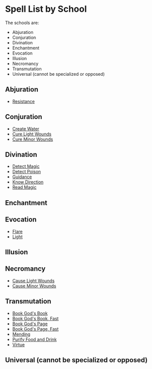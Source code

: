 # Spell List by School

The schools are:

- Abjuration
- Conjuration
- Divination
- Enchantment
- Evocation
- Illusion
- Necromancy
- Transmutation
- Universal (cannot be specialized or opposed)

## Abjuration

- [Resistance](/Magic/R/Resistance.md)

## Conjuration

- [Create Water](/Magic/C/CreateWater.md)
- [Cure Light Wounds](/Magic/C/CureLightWounds.md)
- [Cure Minor Wounds](/Magic/C/CureMinorWounds.md)

## Divination

- [Detect Magic](/Magic/D/DetectMagic.md)
- [Detect Poison](/Magic/D/DetectPoison.md)
- [Guidance](/Magic/G/Guidance.md)
- [Know Direction](/Magic/K/KnowDirection.md)
- [Read Magic](/Magic/R/ReadMagic.md)

## Enchantment

## Evocation

- [Flare](/Magic/F/Flare.md)
- [Light](/Magic/L/Light.md)

## Illusion

## Necromancy

- [Cause Light Wounds](/Magic/C/CauseLightWounds.md)
- [Cause Minor Wounds](/Magic/C/CauseMinorWounds.md)

## Transmutation

- [Book God's Book](/Magic/B/BookGodsBook.md)
- [Book God's Book, Fast](/Magic/B/BookGodsBookFast.md)
- [Book God's Page](/Magic/B/BookGodsPage.md)
- [Book God's Page, Fast](/Magic/B/BookGodsPageFast.md)
- [Mending](/Magic/M/Mending.md)
- [Purify Food and Drink](/Magic/P/PurifyFoodAndDrink.md)
- [Virtue](/Magic/V/Virtue.md)

## Universal (cannot be specialized or opposed)
